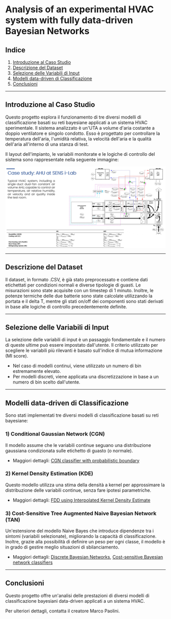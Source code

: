 # Analysis of an experimental HVAC system with fully data-driven Bayesian Networks

## Indice
1. [Introduzione al Caso Studio](#introduzione-al-caso-studio)
2. [Descrizione del Dataset](#descrizione-del-dataset)
3. [Selezione delle Variabili di Input](#selezione-delle-variabili-di-input)
4. [Modelli data-driven di Classificazione](#modelli-data-driven-di-classificazione)
5. [Conclusioni](#conclusioni)

---

## Introduzione al Caso Studio
Questo progetto esplora il funzionamento di tre diversi modelli di classificazione basati su reti bayesiane applicati a un sistema HVAC sperimentale.
Il sistema analizzato è un'UTA a volume d'aria costante a doppio ventilatore e singolo condotto.
Esso è progettato per controllare la temperatura dell'aria, l'umidità relativa, la velocità dell'aria e la qualità dell'aria all'interno di una stanza di test.

Il layout dell'impianto, le variabili monitorate e le logiche di controllo del sistema sono rappresentate nella seguente immagine:

![AHU Layout](figs/AHU_layout.png)

---

## Descrizione del Dataset
Il dataset, in formato .CSV, è già stato preprocessato e contiene dati etichettati per condizioni normali e diverse tipologie di guasti.
Le misurazioni sono state acquisite con un timestep di 1 minuto. Inoltre, le potenze termiche delle due batterie sono state calcolate utilizzando la portata e il delta T, mentre gli stati on/off dei componenti sono stati derivati in base alle logiche di controllo precedentemente definite.

---

## Selezione delle Variabili di Input
La selezione delle variabili di input è un passaggio fondamentale e il numero di queste ultime può essere impostato dall'utente.
Il criterio utilizzato per scegliere le variabili più rilevanti è basato sull'indice di mutua informazione (MI score).

- Nel caso di modelli continui, viene utilizzato un numero di bin estremamente elevato.
- Per modelli discreti, viene applicata una discretizzazione in base a un numero di bin scelto dall'utente.

---

## Modelli data-driven di Classificazione
Sono stati implementati tre diversi modelli di classificazione basati su reti bayesiane:

### 1) Conditional Gaussian Network (CGN)
Il modello assume che le variabili continue seguano una distribuzione gaussiana condizionata sulle etichetto di guasto (o normale).
- Maggiori dettagli: [CGN classifier with probabilistic boundary](https://www.sciencedirect.com/science/article/pii/S1359431116310675)

### 2) Kernel Density Estimation (KDE)
Questo modello utilizza una stima della densità a kernel per approssimare la distribuzione delle variabili continue, senza fare ipotesi parametriche.
- Maggiori dettagli: [FDD using Interpolated Kernel Density Estimate](https://www.sciencedirect.com/science/article/pii/S0263224121002438)

### 3) Cost-Sensitive Tree Augmented Naive Bayesian Network (TAN)
Un'estensione del modello Naive Bayes che introduce dipendenze tra i sintomi (variabili selezionate), migliorando la capacità di classificazione.
Inoltre, grazie alla possibilità di definire un peso per ogni classe, il modello è in grado di gestire meglio situazioni di sbilanciamento.

- Maggiori dettagli: [Discrete Bayesian Networks](https://www.sciencedirect.com/science/article/pii/S0140700719301070), [Cost-sensitive Bayesian network classifiers](https://www.sciencedirect.com/science/article/pii/S0167865514001354)

---

## Conclusioni
Questo progetto offre un'analisi delle prestazioni di diversi modelli di classificazione bayesiani data-driven applicati a un sistema HVAC.

Per ulteriori dettagli, contatta il creatore Marco Paolini.
